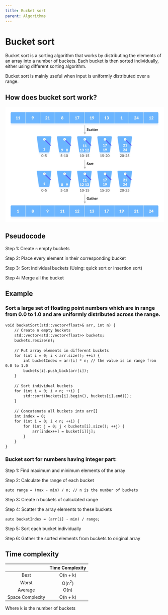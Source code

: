 ```yaml
---
title: Bucket sort
parent: Algorithms
---
```


# Bucket sort

Bucket sort is a sorting algorithm that works by distributing the elements of an array into a number of buckets.
Each bucket is then sorted individually, either using different sorting algorithm.

Bucket sort is mainly useful when input is uniformly distributed over a range.

## How does bucket sort work?

![](assets/bucket_sort.png)

## Pseudocode

Step 1: Create `n` empty buckets

Step 2: Place every element in their corresponding bucket

Step 3: Sort individual buckets (Using: quick sort or insertion sort)

Step 4: Merge all the bucket

## Example

### Sort a large set of floating point numbers which are in range from 0.0 to 1.0 and are uniformly distributed across the range.

```
void bucketSort(std::vector<float>& arr, int n) {
    // Create n empty buckets
    std::vector<std::vector<float>> buckets;
    buckets.resize(n);

    // Put array elements in different buckets
    for (int i = 0; i < arr.size(); ++i) {
        int bucketIndex = arr[i] * n; // the value is in range from 0.0 to 1.0
        buckets[i].push_back(arr[i]);
    }

    // Sort individual buckets
    for (int i = 0; i < n; ++i) {
        std::sort(buckets[i].begin(), buckets[i].end());
    }

    // Concatenate all buckets into arr[]
    int index = 0;
    for (int i = 0; i < n; ++i) {
        for (int j = 0; j < buckets[i].size(); ++j) {
            arr[index++] = bucket[i][j];
        }
    }
}
```

### Bucket sort for numbers having integer part:

Step 1: Find maximum and minimum elements of the array

Step 2: Calculate the range of each bucket

```
auto range = (max - min) / n; // n is the number of buckets

```

Step 3: Create n buckets of calculated range

Step 4: Scatter the array elements to these buckets

```
auto bucketIndex = (arr[i] - min) / range;
```

Step 5: Sort each bucket individually

Step 6: Gather the sorted elements from buckets to original array

## Time complexity

|                  | Time Complexity  |
| :--------------: | :--------------: |
|       Best       |     O(n + k)     |
|      Worst       | O(n<sup>2</sup>) |
|     Average      |       O(n)       |
| Space Complexity |     O(n + k)     |

Where k is the number of buckets
